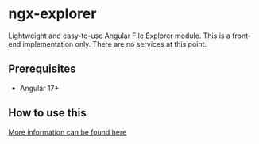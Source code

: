# ngx-explorer

Lightweight and easy-to-use Angular File Explorer module.
This is a front-end implementation only. There are no services at this point.

## Prerequisites

-   Angular 17+

## How to use this
[More information can be found here](https://github.com/artemnih/ngx-explorer)